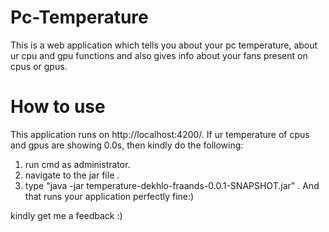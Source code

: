 # Pc-Temperature

This is a web application which tells you about your pc temperature, about ur cpu and gpu functions and also gives info about your fans present on cpus or gpus.

# How to use
This application runs on http://localhost:4200/. If ur temperature of cpus and gpus are showing 0.0s, then kindly do the following:

1. run cmd as administrator.
2. navigate to the jar file .
3. type "java -jar temperature-dekhlo-fraands-0.0.1-SNAPSHOT.jar" .
And that runs your application perfectly fine:)

kindly get me a feedback :)
